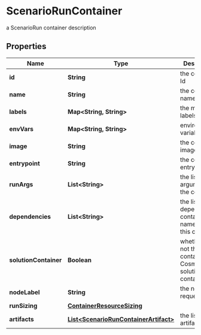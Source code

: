 

# ScenarioRunContainer

a ScenarioRun container description

## Properties

| Name | Type | Description | Notes |
|------------ | ------------- | ------------- | -------------|
|**id** | **String** | the container Id |  [optional] [readonly] |
|**name** | **String** | the container name |  |
|**labels** | **Map&lt;String, String&gt;** | the metadata labels |  [optional] |
|**envVars** | **Map&lt;String, String&gt;** | environment variable map |  [optional] |
|**image** | **String** | the container image URI |  |
|**entrypoint** | **String** | the container entry point |  [optional] |
|**runArgs** | **List&lt;String&gt;** | the list of run arguments for the container |  [optional] |
|**dependencies** | **List&lt;String&gt;** | the list of dependencies container name to run this container |  [optional] |
|**solutionContainer** | **Boolean** | whether or not this container is a Cosmo Tech solution container |  [optional] [readonly] |
|**nodeLabel** | **String** | the node label request |  [optional] |
|**runSizing** | [**ContainerResourceSizing**](ContainerResourceSizing.md) |  |  [optional] |
|**artifacts** | [**List&lt;ScenarioRunContainerArtifact&gt;**](ScenarioRunContainerArtifact.md) | the list of artifacts |  [optional] |



